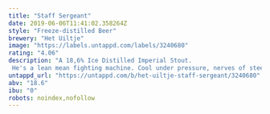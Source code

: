 ```yaml
---
title: "Staff Sergeant"
date: 2019-06-06T11:41:02.358264Z
style: "Freeze-distilled Beer"
brewery: "Het Uiltje"
image: "https://labels.untappd.com/labels/3240680"
rating: "4.06"
description: "A 18,6% Ice Distilled Imperial Stout. He's a lean mean fighting machine. Cool under pressure, nerves of steel. an imperial ice-distilled stout with ice in its veins, buffed it up with American and French oak chips. To make our dark soldier's brew more accessible, we even gave it a back-story in the form of peaty Scottish malt and some campfire smoke. But a staff sergeant is a staff sergeant, no matter how human you make him. so, when you sip our stout you don't say hi but attent-hut!! because at 18,6% he can poke your eye out, kid. Dismissed! at ease! or do whatever it is that staff sergeants say."
untappd_url: "https://untappd.com/b/het-uiltje-staff-sergeant/3240680"
abv: "18.6"
ibu: "0"
robots: noindex,nofollow
---
```

